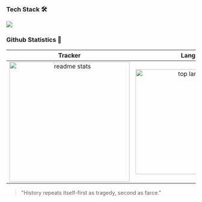 ### Tech Stack 🛠      
[![](https://skillicons.dev/icons?i=java,python,mysql,vercel,idea,vscode,git,github,latex)](https://skillicons.dev)                               
         
### Github Statistics 🚀              
  
|   Tracker   |       Lang         |    Streak    |        
|:-----------:|:------------------:|:------------:|     
| <img width=320 src="https://github-readme-stats.vercel.app/api?username=GaganReddyin&count_private=true&show_icons=true&theme=react&rank_icon=github&border_radius=10" alt="readme stats" /> | <img width=280 align="center" src="https://github-readme-stats.vercel.app/api/top-langs/?username=GaganReddyin&hide=HTML&langs_count=8&layout=compact&theme=react&border_radius=10&size_weight=0.5&count_weight=0.5" alt="top langs" /> | <img width=320 src="https://github-readme-streak-stats.herokuapp.com/?user=GaganReddyin&theme=react&border_radius=10" alt="streak stats" /> | 

>"History repeats itself-first as tragedy, second as farce."



                       













